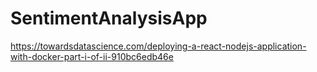 # SentimentAnalysisApp

https://towardsdatascience.com/deploying-a-react-nodejs-application-with-docker-part-i-of-ii-910bc6edb46e
